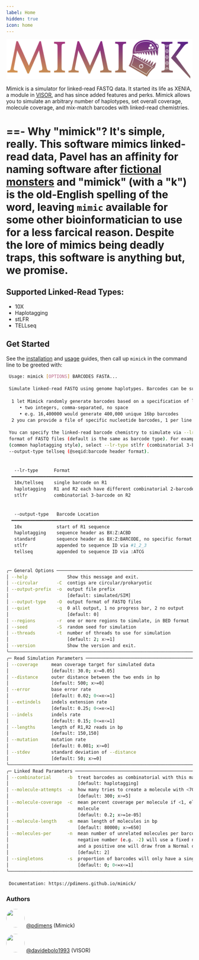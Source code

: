 ```yaml
---
label: Home
hidden: true
icon: home
---
```


![](static/mimick_logo.png)

Mimick is a simulator for linked-read FASTQ data. It started its life as XENIA, a module in
[VISOR](https://github.com/davidebolo1993/VISOR), and has since added features and perks. Mimick
allows you to simulate an arbitrary number of haplotypes, set overall coverage, molecule coverage,
and mix-match barcodes with linked-read chemistries.

==- Why "mimick"? 
It's simple, really. This software mimics linked-read data, Pavel has an affinity for naming software after [fictional monsters](https://en.wikipedia.org/wiki/Mimic_(Dungeons_%26_Dragons)) and "mimick" (with a "k") is the old-English spelling of the word, leaving `mimic` available for some other bioinformatician to use for a less farcical reason. Despite the lore of mimics being deadly traps, this software is anything but, we promise.
===


## Supported Linked-Read Types:
- 10X
- Haplotagging
- stLFR
- TELLseq

## Get Started
See the [installation](install.md) and [usage](usage.md) guides, then call up `mimick` in the command line to be greeted with:

```bash
 Usage: mimick [OPTIONS] BARCODES FASTA...                                                              

 Simulate linked-read FASTQ using genome haplotypes. Barcodes can be supplied one of two ways:          

  1 let Mimick randomly generate barcodes based on a specification of length,count                      
     • two integers, comma-separated, no space                                                          
     • e.g. 16,400000 would generate 400,000 unique 16bp barcodes                                       
  2 you can provide a file of specific nucleotide barcodes, 1 per line                                  

 You can specify the linked-read barcode chemistry to simulate via --lr-type as well as the output      
 format of FASTQ files (default is the same as barcode type). For example, you can generate 96 barcodes 
 (common haplotagging style), select --lr-type stlfr (combinatorial 3-barcode on R2 read), and have     
 --output-type tellseq (@seqid:barcode header format).                                                  


   --lr-type      Format                                                                                
  ━━━━━━━━━━━━━━━━━━━━━━━━━━━━━━━━━━━━━━━━━━━━━━━━━━━━━━━━━━━━━━━━━━━━━━━                               
   10x/tellseq    single barcode on R1                                                                  
   haplotagging   R1 and R2 each have different combinatorial 2-barcodes                                
   stlfr          combinatorial 3-barcode on R2                                                         


   --output-type   Barcode Location                                      Example                        
  ━━━━━━━━━━━━━━━━━━━━━━━━━━━━━━━━━━━━━━━━━━━━━━━━━━━━━━━━━━━━━━━━━━━━━━━━━━━━━━━━━━━━━━━━━━━━━━━━      
   10x             start of R1 sequence                                  ATAGACCATAGAGGACA...           
   haplotagging    sequence header as BX:Z:ACBD                          @SEQID BX:Z:A0C331B34D87       
   standard        sequence header as BX:Z:BARCODE, no specific format   @SEQID BX:Z:ATACGAGACA         
   stlfr           appended to sequence ID via #1_2_3                    @SEQID#1_354_39                
   tellseq         appended to sequence ID via :ATCG                     @SEQID:TATTAGCAC               


╭─ General Options ────────────────────────────────────────────────────────────────────────────────────╮
│ --help               Show this message and exit.                                                     │
│ --circular       -C  contigs are circular/prokaryotic                                                │
│ --output-prefix  -o  output file prefix                                                              │
│                      [default: simulated/SIM]                                                        │
│ --output-type    -O  output format of FASTQ files                                                    │
│ --quiet          -q  0 all output, 1 no progress bar, 2 no output                                    │
│                      [default: 0]                                                                    │
│ --regions        -r  one or more regions to simulate, in BED format                                  │
│ --seed           -S  random seed for simulation                                                      │
│ --threads        -t  number of threads to use for simulation                                         │
│                      [default: 2; x>=1]                                                              │
│ --version            Show the version and exit.                                                      │
╰──────────────────────────────────────────────────────────────────────────────────────────────────────╯
╭─ Read Simulation Parameters ─────────────────────────────────────────────────────────────────────────╮
│ --coverage     mean coverage target for simulated data                                               │
│                [default: 30.0; x>=0.05]                                                              │
│ --distance     outer distance between the two ends in bp                                             │
│                [default: 500; x>=0]                                                                  │
│ --error        base error rate                                                                       │
│                [default: 0.02; 0<=x<=1]                                                              │
│ --extindels    indels extension rate                                                                 │
│                [default: 0.25; 0<=x<=1]                                                              │
│ --indels       indels rate                                                                           │
│                [default: 0.15; 0<=x<=1]                                                              │
│ --lengths      length of R1,R2 reads in bp                                                           │
│                [default: 150,150]                                                                    │
│ --mutation     mutation rate                                                                         │
│                [default: 0.001; x>=0]                                                                │
│ --stdev        standard deviation of --distance                                                      │
│                [default: 50; x>=0]                                                                   │
╰──────────────────────────────────────────────────────────────────────────────────────────────────────╯
╭─ Linked Read Parameters ─────────────────────────────────────────────────────────────────────────────╮
│ --combinatorial      -b  treat barcodes as combinatorial with this many segments                     │
│                          [default: haplotagging]                                                     │
│ --molecule-attempts  -a  how many tries to create a molecule with <70% ambiguous bases               │
│                          [default: 300; x>=5]                                                        │
│ --molecule-coverage  -c  mean percent coverage per molecule if <1, else mean number of reads per     │
│                          molecule                                                                    │
│                          [default: 0.2; x>=1e-05]                                                    │
│ --molecule-length    -m  mean length of molecules in bp                                              │
│                          [default: 80000; x>=650]                                                    │
│ --molecules-per      -n  mean number of unrelated molecules per barcode per chromosome, where a      │
│                          negative number (e.g. -2) will use a fixed number of unrelated molecules    │
│                          and a positive one will draw from a Normal distribution                     │
│                          [default: 2]                                                                │
│ --singletons         -s  proportion of barcodes will only have a single read pair                    │
│                          [default: 0; 0<=x<=1]                                                       │
╰──────────────────────────────────────────────────────────────────────────────────────────────────────╯

 Documentation: https://pdimens.github.io/mimick/
```

### Authors
<img src="https://avatars.githubusercontent.com/u/19176506?v=4" width="50" height="50" style="border-radius: 50%; object-fit: cover;"/> [@pdimens](https://github.com/pdimens) (Mimick)

<img src="https://avatars.githubusercontent.com/u/39052119?v=4" width="50" height="50" style="border-radius: 50%; object-fit: cover;"/> [@davidebolo1993](https://github.com/davidebolo1993) (VISOR)



